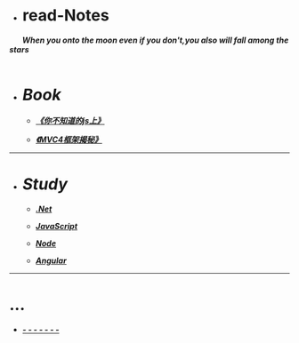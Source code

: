 * # read-Notes 

***&nbsp;&nbsp;&nbsp;&nbsp;&nbsp;&nbsp;&nbsp;When you onto the moon even if you don't,you also will fall among the stars</br>
 &nbsp;&nbsp;&nbsp;&nbsp;&nbsp;&nbsp;&nbsp;***

- # ***Book***
  - ***[《你不知道的js上》](./book/你不知道的JS上.md)***
  
  - ***[《MVC4框架揭秘》](./book/mvc4.md)***
---

- # ***Study***

  - ***[.Net](./vedio/.Net.md)***



  - ***[JavaScript](./vedio/JavaScript.md)***



  - ***[Node](./vedio/Node.md)***
  
  - ***[Angular](./vedio/Angular.md)***

---
# ...

*  ***[- - - - - - -](./work/_question.md)***

